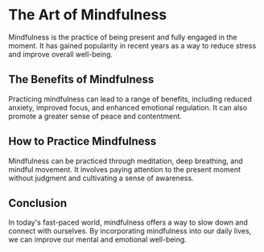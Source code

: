 # The Art of Mindfulness

Mindfulness is the practice of being present and fully engaged in the moment. It has gained popularity in recent years as a way to reduce stress and improve overall well-being.

## The Benefits of Mindfulness

Practicing mindfulness can lead to a range of benefits, including reduced anxiety, improved focus, and enhanced emotional regulation. It can also promote a greater sense of peace and contentment.

## How to Practice Mindfulness

Mindfulness can be practiced through meditation, deep breathing, and mindful movement. It involves paying attention to the present moment without judgment and cultivating a sense of awareness.

## Conclusion

In today's fast-paced world, mindfulness offers a way to slow down and connect with ourselves. By incorporating mindfulness into our daily lives, we can improve our mental and emotional well-being.